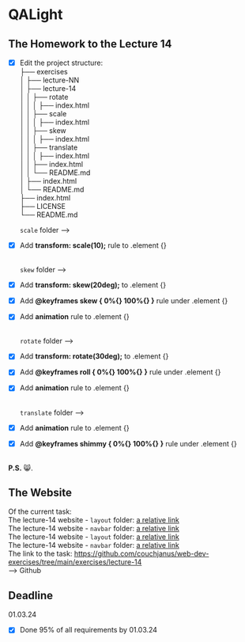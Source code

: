 # QALight
## The Homework to the Lecture 14

- [x] Edit the project structure:<br>
├── exercises<br>
│   ├── lecture-NN<br>
│   ├── lecture-14<br>
│   │   ├── rotate<br>
│   │   │     ├── index.html<br>
│   │   ├── scale<br>
│   │   │     ├── index.html<br>
│   │   ├── skew<br>
│   │   │     ├── index.html<br>
│   │   ├── translate<br>
│   │   │     ├── index.html<br>
│   │   ├── index.html<br>
│   │   └── README.md<br>
│   ├── index.html <br>
│   └── README.md<br>
├── index.html<br>
├── LICENSE<br>
└── README.md<br>

  `scale` folder --> <br>
- [x] Add **transform: scale(10);** rule to .element {}
<br><br>

  `skew` folder --> <br>
- [x] Add **transform: skew(20deg);** to .element {}<br>
- [x] Add **@keyframes skew { 0%{} 100%{} }** rule under .element {}<br>
- [x] Add **animation** rule to .element {}
<br><br>

  `rotate` folder --> <br>
- [x] Add **transform: rotate(30deg);** to .element {}<br>
- [x] Add **@keyframes roll { 0%{} 100%{} }** rule under .element {}<br>
- [x] Add **animation** rule to .element {}
<br><br>

  `translate` folder --> <br>
- [x] Add **animation** rule to .element {} <br>
- [x] Add **@keyframes shimmy { 0%{} 100%{} }** rule under .element {}
<br><br>

**P.S.** 😸.

## The Website
Of the current task: <br>
The lecture-14 website - `layout` folder: [a relative link](./layout/index.html)<br>
The lecture-14 website - `navbar` folder: [a relative link](./navbar/index.html)<br>
The lecture-14 website - `layout` folder: [a relative link](./layout/index.html)<br>
The lecture-14 website - `navbar` folder: [a relative link](./navbar/index.html)<br>
The link to the task: https://github.com/couchjanus/web-dev-exercises/tree/main/exercises/lecture-14
<br />
--> Github

## Deadline
01.03.24 <br />

- [x] Done 95% of all requirements by 01.03.24